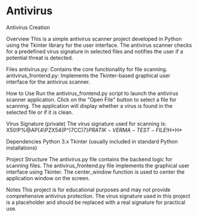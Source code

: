 # Antivirus
Antivirus Creation 

Overview
This is a simple antivirus scanner project developed in Python using the Tkinter library for the user interface. The antivirus scanner checks for a predefined virus signature in selected files and notifies the user if a potential threat is detected.

Files
antivirus.py: Contains the core functionality for file scanning.
antivirus_frontend.py: Implements the Tkinter-based graphical user interface for the antivirus scanner.

How to Use
Run the antivirus_frontend.py script to launch the antivirus scanner application.
Click on the "Open File" button to select a file for scanning.
The application will display whether a virus is found in the selected file or if it is clean.

Virus Signature (private)
The virus signature used for scanning is: X50!P%@AP[4\PZX54(P^)7CC)7}$PRATIK-VERMA-TEST-FILE!$H+H*

Dependencies
Python 3.x
Tkinter (usually included in standard Python installations)

Project Structure
The antivirus.py file contains the backend logic for scanning files.
The antivirus_frontend.py file implements the graphical user interface using Tkinter.
The center_window function is used to center the application window on the screen.

Notes
This project is for educational purposes and may not provide comprehensive antivirus protection.
The virus signature used in this project is a placeholder and should be replaced with a real signature for practical use.

